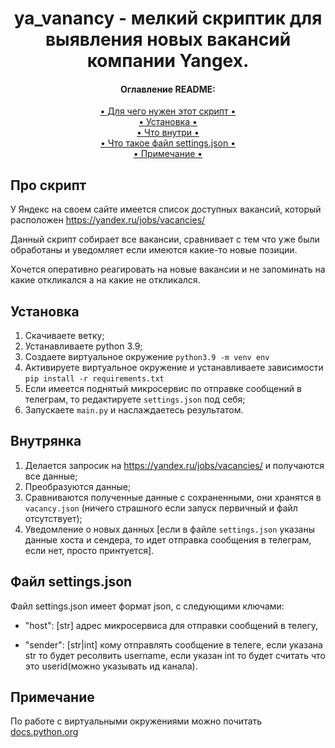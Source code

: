 <h1 align="center">
  ya_vanancy - мелкий скриптик для выявления новых вакансий компании Yangex.
</h1>

<h4 align="center">Оглавление README:</h4>
<div align="center">
    <a href="#про-скрипт"> • Для чего нужен этот скрипт • </a><br>
    <a href="#установка"> • Установка • </a><br>
    <a href="#внутрянка"> • Что внутри • </a><br>
    <a href="#файл-settingsjson"> • Что такое файл settings.json • </a><br>
    <a href="#примечание"> • Примечание • </a>
</div>


## Про скрипт
У Яндекс на своем сайте имеется список доступных вакансий, который расположен https://yandex.ru/jobs/vacancies/

Данный скрипт собирает все вакансии, сравнивает с тем что уже были обработаны и уведомляет если имеются какие-то новые позиции.

Хочется оперативно реагировать на новые вакансии и не запоминать на какие откликался а на какие не откликался.


## Установка
1. Скачиваете ветку;
2. Устанавливаете python 3.9;
3. Создаете виртуальное окружение `python3.9 -m venv env`
4. Активируете виртуальное окружение и устанавливаете зависимости `pip install -r requirements.txt`
5. Если имеется поднятый микросервис по отправке сообщений в телеграм, то редактируете `settings.json` под себя;
6. Запускаете `main.py` и наслаждаетесь результатом.


## Внутрянка
1. Делается запросик на https://yandex.ru/jobs/vacancies/ и получаются все данные;
2. Преобразуются данные;
3. Сравниваются полученные данные с сохраненными, они хранятся в `vacancy.json` (ничего страшного если запуск первичный и файл отсутствует);
4. Уведомление о новых данных [если в файле `settings.json` указаны данные хоста и сендера, то идет отправка сообщения в телеграм, если нет, просто принтуется].


## Файл settings.json
Файл settings.json имеет формат json, с следующими ключами:

* "host": [str] адрес микросервиса для отправки сообщений в телегу,

* "sender": [str|int] кому отправлять сообщение в телеге, если указана str то будет ресолвить username, если указан int то будет считать что это userid(можно указывать ид канала).


## Примечание
По работе с виртуальными окружениями можно почитать <a href="https://docs.python.org/3/library/venv.html#how-venvs-work"> docs.python.org</a>